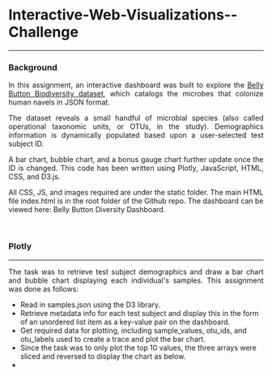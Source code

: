 <h1> Interactive-Web-Visualizations--Challenge </h1>
<hr>
<h3>Background</h3>
<p align = 'justify'>In this assignment, an interactive dashboard was built to explore the <a href = "http://robdunnlab.com/projects/belly-button-biodiversity/" target="_blank">Belly Button Biodiversity dataset</a>, which catalogs the microbes that colonize human navels in JSON format.</p>

<p align = 'justify'>The dataset reveals a small handful of microbial species (also called operational taxonomic units, or OTUs, in the study). Demographics information is dynamically populated based upon a user-selected test subject ID. </p>

<p align = 'justify'>A bar chart, bubble chart, and a bonus gauge chart further update once the ID is changed. This code has been written using Plotly, JavaScript, HTML, CSS, and D3.js.</p>

<p align = 'justify'>All CSS, JS, and images required are under the static folder. The main HTML file index.html is in the root folder of the Github repo. The dashboard can be viewed here: Belly Button Diversity Dashboard.</p>
<br>
<h3>Plotly</h3>
<hr>
<p align = 'justify'>The task was to retrieve test subject demographics and draw a bar chart and bubble chart displaying each individual's samples. This assignment was done as follows:</p>
<ul>
  <li>Read in samples.json using the D3 library.</li>
  <li>Retrieve metadata info for each test subject and display this in the form of an unordered list item as a key-value pair on the dashboard.</li>
  <li>Get required data for plotting, including sample_values, otu_ids, and otu_labels used to create a trace and plot the bar chart.</li>
  <li>Since the task was to only plot the top 10 values, the three arrays were sliced and reversed to display the chart as below.</li>
  

  <li></li>
</ul>
